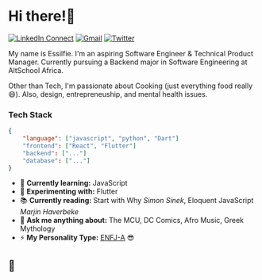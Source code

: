 # Hi there!:wave:

[![LinkedIn Connect](https://img.shields.io/badge/%20-Connect-black?color=222244&labelColor=000000&logo=linkedin&logoColor=f5f7fe)](https://www.linkedin.com/in/essilfiequansah/) [![Gmail](https://img.shields.io/badge/%20-Send%20Mail-black?color=222244&labelColor=000000&logo=gmail&logoColor=f5f7fe)](mailto:bquansah007@gmail.com?) [![Twitter](https://img.shields.io/badge/%20-Follow-black?color=222244&labelColor=000000&logo=Twitter&logoColor=f5f7fe)](https://twitter.com/essilfiequansah)

My name is Essilfie. I'm an aspiring Software Engineer & Technical Product Manager. Currently pursuing a Backend major in Software Engineering at AltSchool Africa.

Other than Tech, I'm passionate about Cooking (just everything food really :smile:). Also, design, entrepreneuship, and mental health issues.

### Tech Stack

```json
{
    "language": ["javascript", "python", "Dart"]
    "frontend": ["React", "Flutter"]
    "backend": ["..."]
    "database": ["..."]
}
```

<!-- - 🔭 **Currently working on:** ... -->

-   🌱 **Currently learning:** JavaScript
-   🧪 **Experimenting with:** Flutter
-   📚 **Currently reading:** Start with Why _Simon Sinek_, Eloquent JavaScript _Marjin Haverbeke_
-   💬 **Ask me anything about:** The MCU, DC Comics, Afro Music, Greek Mythology
-   ⚡ **My Personality Type:** [ENFJ-A](https://www.16personalities.com/enfj-personality) :sunglasses:

<!-- -   👯 **Looking to collaborate on:** Projects focused on Assitive Technologies -->
<!-- -   🤔 **Looking for help with:** Systems Design & Micro-frontend Architecture. -->

<!-- {
    "language": ["javascript", "python", "go"],
    "frontend": ["scss", "Tailwind", "react", "next"]
    "backend": ["go", "node", "flask", "FastAPI", "firebase"],
    "database": ["postgres", "mysql", "mongodb", "redis"]
} -->

## :wave:
